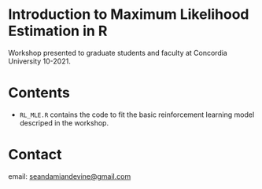 # Introduction to Maximum Likelihood Estimation in R
Workshop presented to graduate students and faculty at Concordia University 10-2021. 

# Contents
- `RL_MLE.R` contains the code to fit the basic reinforcement learning model descriped in the workshop. 

# Contact
email: seandamiandevine@gmail.com
